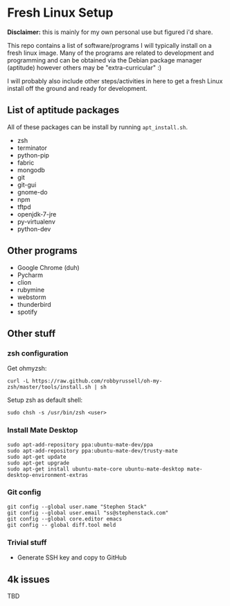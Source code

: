 # Fresh Linux Setup

**Disclaimer:** this is mainly for my own personal use but figured i'd share.

This repo contains a list of software/programs I will typically install
on a fresh linux image.  Many of the programs are related to development
and programming and can be obtained via the Debian package manager (aptitude)
however others may be "extra-curricular" :)

I will probably also include other steps/activities in here to get a
fresh Linux install off the ground and ready for development.

## List of aptitude packages

All of these packages can be install by running `apt_install.sh`.

* zsh
* terminator
* python-pip
* fabric
* mongodb
* git
* git-gui
* gnome-do
* npm
* tftpd
* openjdk-7-jre
* py-virtualenv
* python-dev


## Other programs

* Google Chrome (duh)
* Pycharm
* clion
* rubymine
* webstorm
* thunderbird
* spotify

## Other stuff

### zsh configuration

Get ohmyzsh:

```
curl -L https://raw.github.com/robbyrussell/oh-my-zsh/master/tools/install.sh | sh
```

Setup zsh as default shell:

```
sudo chsh -s /usr/bin/zsh <user>
```

### Install Mate Desktop

```
sudo apt-add-repository ppa:ubuntu-mate-dev/ppa
sudo apt-add-repository ppa:ubuntu-mate-dev/trusty-mate
sudo apt-get update
sudo apt-get upgrade
sudo apt-get install ubuntu-mate-core ubuntu-mate-desktop mate-desktop-environment-extras
```

### Git config

```
git config --global user.name "Stephen Stack"
git config --global user.email "ss@stephenstack.com"
git config --global core.editor emacs
git config -- global diff.tool meld
```

### Trivial stuff

* Generate SSH key and copy to GitHub

## 4k issues

TBD
